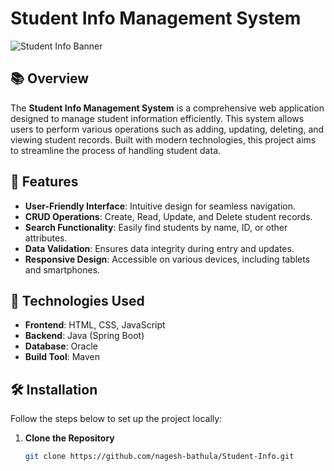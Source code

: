 # Student Info Management System

![Student Info Banner](https://via.placeholder.com/1200x200?text=Student+Info+Management+System) <!-- Replace with an actual image link -->

## 📚 Overview

The **Student Info Management System** is a comprehensive web application designed to manage student information efficiently. This system allows users to perform various operations such as adding, updating, deleting, and viewing student records. Built with modern technologies, this project aims to streamline the process of handling student data.

## 🚀 Features

- **User-Friendly Interface**: Intuitive design for seamless navigation.
- **CRUD Operations**: Create, Read, Update, and Delete student records.
- **Search Functionality**: Easily find students by name, ID, or other attributes.
- **Data Validation**: Ensures data integrity during entry and updates.
- **Responsive Design**: Accessible on various devices, including tablets and smartphones.

## 🔧 Technologies Used

- **Frontend**: HTML, CSS, JavaScript
- **Backend**: Java (Spring Boot)
- **Database**: Oracle
- **Build Tool**: Maven

## 🛠 Installation

Follow the steps below to set up the project locally:

1. **Clone the Repository**
   ```bash
   git clone https://github.com/nagesh-bathula/Student-Info.git
